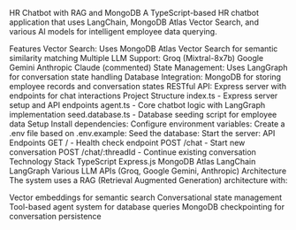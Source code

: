 HR Chatbot with RAG and MongoDB
A TypeScript-based HR chatbot application that uses LangChain, MongoDB Atlas Vector Search, and various AI models for intelligent employee data querying.

Features
Vector Search: Uses MongoDB Atlas Vector Search for semantic similarity matching
Multiple LLM Support:
Groq (Mixtral-8x7b)
Google Gemini
Anthropic Claude (commented)
State Management: Uses LangGraph for conversation state handling
Database Integration: MongoDB for storing employee records and conversation states
RESTful API: Express server with endpoints for chat interactions
Project Structure
index.ts - Express server setup and API endpoints
agent.ts - Core chatbot logic with LangGraph implementation
seed.database.ts - Database seeding script for employee data
Setup
Install dependencies:
Configure environment variables: Create a .env file based on .env.example:
Seed the database:
Start the server:
API Endpoints
GET / - Health check endpoint
POST /chat - Start new conversation
POST /chat/:threadId - Continue existing conversation
Technology Stack
TypeScript
Express.js
MongoDB Atlas
LangChain
LangGraph
Various LLM APIs (Groq, Google Gemini, Anthropic)
Architecture
The system uses a RAG (Retrieval Augmented Generation) architecture with:

Vector embeddings for semantic search
Conversational state management
Tool-based agent system for database queries
MongoDB checkpointing for conversation persistence
